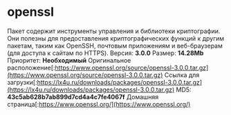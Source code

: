 # openssl
Пакет содержит инструменты управления и библиотеки криптографии. Они полезны для предоставления криптографических функций к другим пакетам, таким как OpenSSH, почтовым приложениям и веб-браузерам (для доступа к сайтам по HTTPS).
Версия: **3.0.0**
Размер: **14.28Mb**
Приоритет: **Необходимый**
Оригинальное расположение[:https://www.openssl.org/source/openssl-3.0.0.tar.gz](https://www.openssl.org/source/openssl-3.0.0.tar.gz)
Ссылка для загрузки[:https://lx4u.ru/downloads/packages/openssl-3.0.0.tar.gz](https://lx4u.ru/downloads/packages/openssl-3.0.0.tar.gz)
MD5: **43c5ab628b7ab899d7cd4a4c7fe4067f**
Домашняя страница[:https://www.openssl.org/](https://www.openssl.org/)